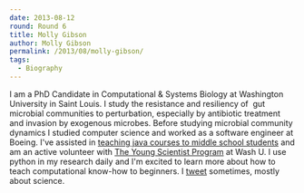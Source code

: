 ```yaml
---
date: 2013-08-12
round: Round 6
title: Molly Gibson
author: Molly Gibson
permalink: /2013/08/molly-gibson/
tags:
  - Biography
---
```

I am a PhD Candidate in Computational & Systems Biology at Washington University in Saint Louis. I study the resistance and resiliency of  gut microbial communities to perturbation, especially by antibiotic treatment and invasion by exogenous microbes. Before studying microbial community dynamics I studied computer science and worked as a software engineer at Boeing. I've assisted in [teaching java courses to middle school students][1] and am an active volunteer with [The Young Scientist Program][2] at Wash U. I use python in my research daily and I'm excited to learn more about how to teach computational know-how to beginners. I [tweet][3] sometimes, mostly about science.

 [1]: http://jba.truman.edu/courses.stm#compr
 [2]: http://ysp.wustl.edu
 [3]: https://twitter.com/gibsmk
